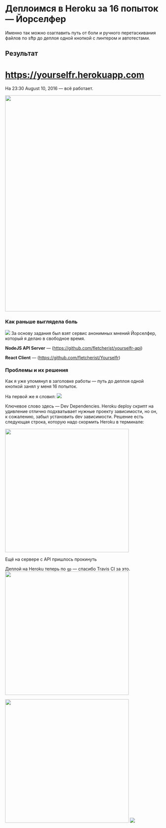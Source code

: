 # Деплоимся в Heroku за 16 попыток — Йорселфер
Именно так можно озаглавить путь от боли и ручного перетаскивания файлов по sftp до деплоя одной кнопкой с линтером и автотестами.

## Результат
# https://yourselfr.herokuapp.com
На 23:30 August 10, 2016 — всё работает.

<img src='https://pp.vk.me/c636119/v636119043/1c55d/ERFZaxjKvpE.jpg' width=700/>

### Как раньше выглядела боль
<img src='https://pp.vk.me/c636119/v636119043/1c50c/PU3kWs3KsG8.jpg' />
За основу задания был взят сервис анонимных мнений Йорселфер, который я делаю в свободное время.

**NodeJS API Server** — (https://github.com/fletcherist/yourselfr-api)

**React Client** — (https://github.com/fletcherist/Yourselfr)


### Проблемы и их решения
Как я уже упомянул в заголовке работы — путь до деплоя одной кнопкой занял у меня 16 попыток.

На первой же я словил:
<img src='https://pp.vk.me/c636119/v636119043/1c570/tiL-KmVM6qU.jpg' />

Ключевое слово здесь — Dev Dependencies. Heroku deploy скрипт на удивление отлично подхватывает нужные проекту зависимости, но он, к сожалению, забыл установить dev зависимости. Решение есть следующая строка, которую надо скормить Heroku в терминале:

<img src='https://pp.vk.me/c636119/v636119043/1c566/bY51-vi95qE.jpg' width=400/>

Ещё на сервере с API пришлось прокинуть 

Деплой на Heroku теперь по `gp` — спасибо Travis CI за это.
<img src='https://pp.vk.me/c636119/v636119043/1c542/yBa86hSu-WA.jpg' width=400/>

<img src='https://pp.vk.me/c636119/v636119043/1c538/Ltcu2-kh8cM.jpg' width=400/>

<img src='https://pp.vk.me/c636119/v636119043/1c516/sa7hozXbQwc.jpg' />